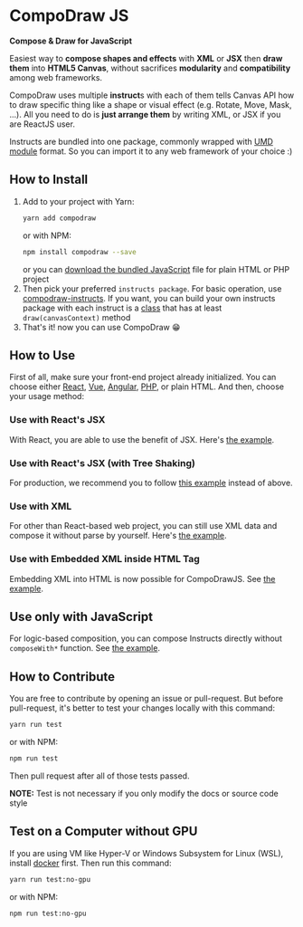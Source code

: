 # CompoDraw JS

**Compose & Draw for JavaScript**

Easiest way to **compose shapes and effects** with **XML** or **JSX** then **draw them** into **HTML5 Canvas**, without sacrifices **modularity** and **compatibility** among web frameworks.

CompoDraw uses multiple **instruct**s with each of them tells Canvas API how to draw specific thing like a shape or visual effect (e.g. Rotate, Move, Mask, ...). All you need to do is **just arrange them** by writing XML, or JSX if you are ReactJS user.

Instructs are bundled into one package, commonly wrapped with [UMD module](https://www.devguide.at/en/javascript/amd-cjs-umd-esm-modular-javascript/#Universal_Module_Definition_UMD) format. So you can import it to any web framework of your choice :)

## How to Install

1. Add to your project with Yarn:
   ```bash
   yarn add compodraw
   ```
   or with NPM:
   ```bash
   npm install compodraw --save
   ```
   or you can [download the bundled JavaScript](https://github.com/Thor-x86/compodraw-js/releases) file for plain HTML or PHP project
2. Then pick your preferred `instructs package`.
   For basic operation, use [compodraw-instructs](https://github.com/Thor-x86/compodraw-js-instructs). If you want, you can build your own instructs package with each instruct is a [class](https://www.w3schools.com/js/js_classes.asp) that has at least `draw(canvasContext)` method
3. That's it! now you can use CompoDraw 😁

## How to Use

First of all, make sure your front-end project already initialized. You can choose either [React](https://reactjs.org/), [Vue](https://vuejs.org/), [Angular](https://angular.io/), [PHP](https://www.quora.com/Which-is-the-best-PHP-framework-for-beginners), or plain HTML. And then, choose your usage method:

### Use with React's JSX

With React, you are able to use the benefit of JSX. Here's [the example](https://github.com/Thor-x86/compodraw-js/blob/dev/examples/usage-with-jsx.md).

### Use with React's JSX (with Tree Shaking)

For production, we recommend you to follow [this example](https://github.com/Thor-x86/compodraw-js/blob/dev/examples/usage-with-jsx-treeshaking.md) instead of above.

### Use with XML

For other than React-based web project, you can still use XML data and compose it without parse by yourself. Here's [the example](https://github.com/Thor-x86/compodraw-js/blob/dev/examples/usage-with-xml.md).

### Use with Embedded XML inside HTML Tag

Embedding XML into HTML is now possible for CompoDrawJS. See [the example](https://github.com/Thor-x86/compodraw-js/blob/dev/examples/usage-with-dom.md).

## Use only with JavaScript

For logic-based composition, you can compose Instructs directly without `composeWith*` function. See [the example](https://github.com/Thor-x86/compodraw-js/blob/dev/examples/usage-programmatical.md).

## How to Contribute

You are free to contribute by opening an issue or pull-request. But before pull-request, it's better to test your changes locally with this command:

```bash
yarn run test
```

or with NPM:

```bash
npm run test
```

Then pull request after all of those tests passed.

**NOTE:** Test is not necessary if you only modify the docs or source code style

## Test on a Computer without GPU

If you are using VM like Hyper-V or Windows Subsystem for Linux (WSL), install [docker](https://docs.docker.com/docker-for-windows/install/#install-docker-desktop-on-windows) first. Then run this command:

```bash
yarn run test:no-gpu
```

or with NPM:

```bash
npm run test:no-gpu
```
